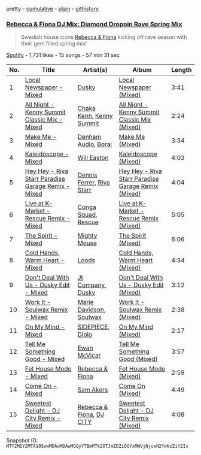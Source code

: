 pretty - [cumulative](/playlists/cumulative/37i9dQZF1DXa4bGuyvrKl5.md) - [plain](/playlists/plain/37i9dQZF1DXa4bGuyvrKl5) - [githistory](https://github.githistory.xyz/mackorone/spotify-playlist-archive/blob/main/playlists/plain/37i9dQZF1DXa4bGuyvrKl5)

### [Rebecca & Fiona DJ Mix: Diamond Droppin Rave Spring Mix ](https://open.spotify.com/playlist/37i9dQZF1DXa4bGuyvrKl5)

> Swedish house icons <a href="spotify:artist:6rgEPiKjowlMKZC1DF6W75">Rebecca & Fiona</a> kicking off rave season with their gem filled spring mix!

[Spotify](https://open.spotify.com/user/spotify) - 1,731 likes - 15 songs - 57 min 31 sec

| No. | Title | Artist(s) | Album | Length |
|---|---|---|---|---|
| 1 | [Local Newspaper \- Mixed](https://open.spotify.com/track/3JgaSgkMSXwdf9MsM8wD9X) | [Dusky](https://open.spotify.com/artist/5gqoUf9vKKv96b1c0GBKwu) | [Local Newspaper \(Mixed\)](https://open.spotify.com/album/1A7mKkVnLDdfK8mQXoT6RD) | 3:41 |
| 2 | [All Night \- Kenny Summit Classic Mix \- Mixed](https://open.spotify.com/track/02gwPA6SD8wMyjGPIhWzIf) | [Chaka Kenn](https://open.spotify.com/artist/02gyom5ZGtTA1nHeBMIX3a), [Kenny Summit](https://open.spotify.com/artist/5ym4nlRGhF2l1gJE0dv77O) | [All Night \- Kenny Summit Classic Mix \(Mixed\)](https://open.spotify.com/album/1GACUjNQm3mGGJ0J5M31I4) | 2:24 |
| 3 | [Make Me \- Mixed](https://open.spotify.com/track/7EVZACrGhiWqBuZUan1vUs) | [Denham Audio](https://open.spotify.com/artist/2gyrzIEBDddx6GsW60DnW1), [Borai](https://open.spotify.com/artist/5H8NL83Hl16bYRy4LCqriO) | [Make Me \(Mixed\)](https://open.spotify.com/album/3TBrWoSrenee0m1kl6CuJY) | 3:34 |
| 4 | [Kaleidoscope \- Mixed](https://open.spotify.com/track/0QZfoiPkdTyPtSqCfOVTLr) | [Will Easton](https://open.spotify.com/artist/2kPAmoZKlDB8ktz6SFPsLW) | [Kaleidoscope \(Mixed\)](https://open.spotify.com/album/35ImnGmiohoPJ58XIEj12w) | 4:03 |
| 5 | [Hey Hey \- Riva Starr Paradise Garage Remix \- Mixed](https://open.spotify.com/track/5lFFId6cGPg3db4gSbz3rN) | [Dennis Ferrer](https://open.spotify.com/artist/0MGTHZpAGf7isSfw8yMIoi), [Riva Starr](https://open.spotify.com/artist/1TRFAJu3Cw64APToZaGk9D) | [Hey Hey \- Riva Starr Paradise Garage Remix \(Mixed\)](https://open.spotify.com/album/6tOCtqPhdMJ376NmOSA2no) | 4:04 |
| 6 | [Live at K\-Market \- Rescue Remix \- Mixed](https://open.spotify.com/track/5Sha6qkVWumS9TlouXyZkq) | [Conga Squad](https://open.spotify.com/artist/5aUIPdoeRAoDLRp4y3oA4s), [Rescue](https://open.spotify.com/artist/1GVjMZ1m9HUdFrUwchuadj) | [Live at K\-Market \- Rescue Remix \(Mixed\)](https://open.spotify.com/album/4JQSKDNVcbqIlr0P6NrV3f) | 5:05 |
| 7 | [The Spirit \- Mixed](https://open.spotify.com/track/26azSPMoA04fXjKZ9QCWJN) | [Mighty Mouse](https://open.spotify.com/artist/7L2YO3SQWLLDsYkpv0Ju4K) | [The Spirit \(Mixed\)](https://open.spotify.com/album/36skNJP9IYHTpSOnykbA3Q) | 6:06 |
| 8 | [Cold Hands, Warm Heart \- Mixed](https://open.spotify.com/track/7LLPH8iYKOTxkOS3EL3FWe) | [Loods](https://open.spotify.com/artist/1uF7AFfGahplhiaHEy9NNl) | [Cold Hands, Warm Heart \(Mixed\)](https://open.spotify.com/album/7DVDSRsHBuSfv6vqwsvZAp) | 4:34 |
| 9 | [Don't Deal With Us \- Dusky Edit \- Mixed](https://open.spotify.com/track/1bBY9xUhIa8ka9ZxubqS4b) | [Jt Company](https://open.spotify.com/artist/03QXzMZPP4vJXqhPDYJ9fh), [Dusky](https://open.spotify.com/artist/5gqoUf9vKKv96b1c0GBKwu) | [Don't Deal With Us \- Dusky Edit \(Mixed\)](https://open.spotify.com/album/6mvxgNQuApwXQewSq2HH9o) | 3:12 |
| 10 | [Work It \- Soulwax Remix \- Mixed](https://open.spotify.com/track/6wvyWbAOrivrxUrTfS5oPE) | [Marie Davidson](https://open.spotify.com/artist/7xJVICbAWizNBKBD3mRWjF), [Soulwax](https://open.spotify.com/artist/43mWhBXSflupNLuNjM5vff) | [Work It \- Soulwax Remix \(Mixed\)](https://open.spotify.com/album/43v2dUNhP1NeuDOa16agam) | 2:38 |
| 11 | [On My Mind \- Mixed](https://open.spotify.com/track/1JtX0q1ssnTqBa5uhWzyWG) | [SIDEPIECE](https://open.spotify.com/artist/5czbzNZZfWpyFgZyfT3Mkk), [Diplo](https://open.spotify.com/artist/5fMUXHkw8R8eOP2RNVYEZX) | [On My Mind \(Mixed\)](https://open.spotify.com/album/0FOilUTNNhhoms3lKs2mVy) | 2:17 |
| 12 | [Tell Me Something Good \- Mixed](https://open.spotify.com/track/1WbGQJrIv5XQXS2nHuurSe) | [Ewan McVicar](https://open.spotify.com/artist/4d2NUjh9ZrzG1ZZdhpSDKH) | [Tell Me Something Good \(Mixed\)](https://open.spotify.com/album/3fAROdZSAuyTBd5CikWj9K) | 3:57 |
| 13 | [Fet House Mode \- Mixed](https://open.spotify.com/track/2NS0uOuplskN13lLBaS0fh) | [Rebecca & Fiona](https://open.spotify.com/artist/6rgEPiKjowlMKZC1DF6W75) | [Fet House Mode \(Mixed\)](https://open.spotify.com/album/2SUaaPRR8JSfzpRdwiIjKK) | 2:59 |
| 14 | [Come On \- Mixed](https://open.spotify.com/track/70whn106RAuxCd949WV8gw) | [Sam Akers](https://open.spotify.com/artist/0AwujcjMYhaCJ5pyMstX4F) | [Come On \(Mixed\)](https://open.spotify.com/album/1vNiHCPpSm2DrhyBfRO8YO) | 4:49 |
| 15 | [Sweetest Delight \- DJ City Remix \- Mixed](https://open.spotify.com/track/76MKwYQhindFzqvpE20gB4) | [Rebecca & Fiona](https://open.spotify.com/artist/6rgEPiKjowlMKZC1DF6W75), [DJ CITY](https://open.spotify.com/artist/52c8wOVJiBoVy5csR9SSWj) | [Sweetest Delight \- DJ City Remix \(Mixed\)](https://open.spotify.com/album/1DVh6qIDSlQMs5TAEjMcRU) | 4:08 |

Snapshot ID: `MTY2MDY2MTA1OSwwMDAwMDAwMGQyYTBmMTk2OTJmZDZiOGYxMWVjNjcwN2YwNzZiY2Ix`

